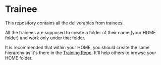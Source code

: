 Trainee
=======

This repository contains all the deliverables from trainees.

All the trainees are supposed to create a folder of their name (your HOME folder) and work only under that folder. 

It is recommended that within your HOME, you should create the same hierarchy as it's there in the [Training Repo](http://github.com/bluecocoon/training). It'll help others to browse your HOME folder.
